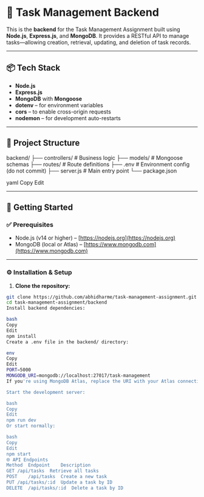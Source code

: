 # 📝 Task Management Backend

This is the **backend** for the Task Management Assignment built using **Node.js**, **Express.js**, and **MongoDB**. It provides a RESTful API to manage tasks—allowing creation, retrieval, updating, and deletion of task records.

---

## 📦 Tech Stack

- **Node.js**
- **Express.js**
- **MongoDB** with **Mongoose**
- **dotenv** – for environment variables
- **cors** – to enable cross-origin requests
- **nodemon** – for development auto-restarts

---

## 📁 Project Structure

backend/
├── controllers/ # Business logic
├── models/ # Mongoose schemas
├── routes/ # Route definitions
├── .env # Environment config (do not commit)
├── server.js # Main entry point
└── package.json

yaml
Copy
Edit

---

## 🚀 Getting Started

### ✅ Prerequisites

- Node.js (v14 or higher) – [https://nodejs.org](https://nodejs.org)
- MongoDB (local or Atlas) – [https://www.mongodb.com](https://www.mongodb.com)

---

### ⚙️ Installation & Setup

1. **Clone the repository:**

```bash
git clone https://github.com/abhidharme/task-management-assignment.git
cd task-management-assignment/backend
Install backend dependencies:

bash
Copy
Edit
npm install
Create a .env file in the backend/ directory:

env
Copy
Edit
PORT=5000
MONGODB_URI=mongodb://localhost:27017/task-management
If you're using MongoDB Atlas, replace the URI with your Atlas connection string.

Start the development server:

bash
Copy
Edit
npm run dev
Or start normally:

bash
Copy
Edit
npm start
🌐 API Endpoints
Method	Endpoint	Description
GET	/api/tasks	Retrieve all tasks
POST	/api/tasks	Create a new task
PUT	/api/tasks/:id	Update a task by ID
DELETE	/api/tasks/:id	Delete a task by ID

